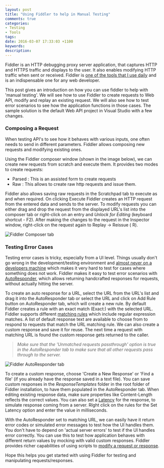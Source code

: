 ```yaml
---
layout: post
title: "Using Fiddler to help in Manual Testing"
comments: true
categories: 
- Testing
- Tools
tags: 
date: 2016-03-07 17:33:03 +1100
keywords: 
description: 
---
```


Fiddler is an HTTP debugging proxy server application, that captures HTTP and HTTPS traffic and displays to the user. It also enables modifying HTTP traffic when sent or received. Fiddler is [one of the tools that I use daily](http://www.rahulpnath.com/blog/tools-that-I-use/) and is an indispensable one for any web developer.  

This post gives an introduction on how you can use fiddler to help with 'manual testing'. We will see how to use Fiddler to create requests to Web API,  modify and replay an existing request. We will also see how to test error scenarios to see how the application functions in those cases. The sample solution is the default Web API project in Visual Studio with a few changes.

### Composing a Request ###
When testing API's to see how it behaves with various inputs, one often needs to send in different parameters. Fiddler allows composing new requests and  modifying existing ones.

Using the Fiddler composer window (shown in the image below), we can create new requests from scratch and execute them. It provides two modes to create requests: 

- Parsed : This is an assisted form to create requests
- Raw : This allows to create raw http requests and issue them.

Fiddler also allows saving raw requests in the Scratchpad tab to execute as and when required. On clicking Execute Fiddler creates an HTTP request from the entered data and sends to the server. To modify requests you can either drag and drop the request from the displayed URL's list into the composer tab or right-click on an entry and *Unlock for Editing* (keyboard shortcut - F2). After making the changes to the request in the Inspector window, right-click on the request again to Replay -> Reissue ( R). 

<img class="center" alt="Fiddler Composer tab" src="{{ site.images_root}}/fiddler_composer.png" />

### Testing Error Cases ###

Testing error cases is tricky, especially from a UI level. Things usually don't go wrong in the development/testing environment and [almost never on a developers machine](http://blog.codinghorror.com/the-works-on-my-machine-certification-program/) which makes it very hard to test for cases where something does not work. Fiddler makes it easy to test error scenarios with [AutoResponder](http://docs.telerik.com/fiddler/KnowledgeBase/AutoResponder), which allows returning handcrafted responses for requests, without actually hitting the server.

To create an auto response for a URL, select the URL from the URL's list and drag it into the AutoResponder tab or select the URL and click on Add Rule button on AutoResponder tab, which will create a new rule. By default Fiddler creates a rule with an exact match (Exact:) with the selected URL. Fiddler supports different [matching rules](http://docs.telerik.com/fiddler/KnowledgeBase/AutoResponder#matching-rules) which include regular expression matches. A list of default response text are available to choose from to respond to requests that match the URL matching rule. We can also create a custom response and save it for reuse. The next time a request with matching URL is found the custom response gets returned to the caller. 

> *Make sure that the 'Unmatched requests passthrough' option is true in the AutoResponder tab to make sure that all other requests pass through to the server.*

<img class="center" alt="Fiddler AutoResponder tab" src="{{site.images_root}}/fiddler_autoresponder.png" />

To create a custom response, choose 'Create a New Response' or 'Find a file' (if you already have the response saved in a text file). You can save custom responses in the *ResponseTemplates* folder in the root folder of Fiddler installation, to have them populated in the AutoResponder tab. When editing existing response data, make sure properties like Content-Length reflects the correct values. You can also set a [Latency](http://docs.telerik.com/fiddler/KnowledgeBase/AutoResponder#latency) for the response, to simulate response coming from a server. RIght click on the rules for the Set Latency option and enter the value in milliseconds.

With the AutoResponder set to matching URL, we can easily have it return error codes or simulated error messages to test how the UI handles them. You don't have to depend on 'actual server errors' to test if the UI handles error correctly. You can use this to test how application behaves with different return values by mocking with valid custom responses.  Fiddler provides richer capabilities of using scripts to [modify a request or response](http://docs.telerik.com/fiddler/KnowledgeBase/FiddlerScript/ModifyRequestOrResponse).

Hope this helps you get started with using Fiddler for testing and manipulating requests/responses.
